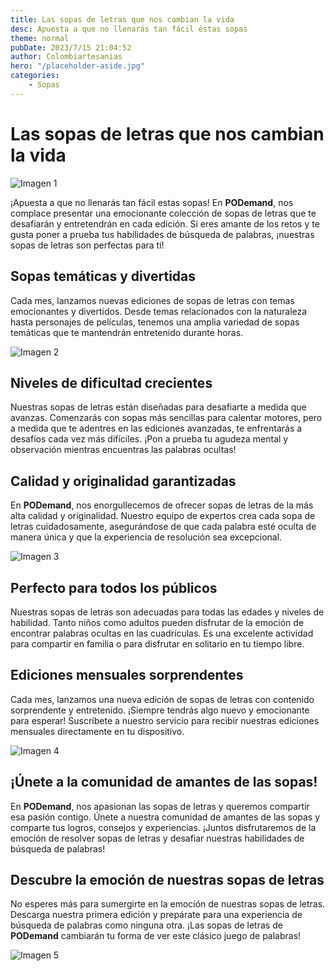 ```yaml
---
title: Las sopas de letras que nos cambian la vida
desc: Apuesta a que no llenarás tan fácil éstas sopas
theme: normal
pubDate: 2023/7/15 21:04:52
author: Colombiartesanias
hero: "/placeholder-aside.jpg"
categories:
    - Sopas
---
```


# Las sopas de letras que nos cambian la vida

![Imagen 1](https://picsum.photos/400/200)

¡Apuesta a que no llenarás tan fácil estas sopas! En **PODemand**, nos complace presentar una emocionante colección de sopas de letras que te desafiarán y entretendrán en cada edición. Si eres amante de los retos y te gusta poner a prueba tus habilidades de búsqueda de palabras, ¡nuestras sopas de letras son perfectas para ti!

## Sopas temáticas y divertidas

Cada mes, lanzamos nuevas ediciones de sopas de letras con temas emocionantes y divertidos. Desde temas relacionados con la naturaleza hasta personajes de películas, tenemos una amplia variedad de sopas temáticas que te mantendrán entretenido durante horas.

![Imagen 2](https://picsum.photos/300/200)

## Niveles de dificultad crecientes

Nuestras sopas de letras están diseñadas para desafiarte a medida que avanzas. Comenzarás con sopas más sencillas para calentar motores, pero a medida que te adentres en las ediciones avanzadas, te enfrentarás a desafíos cada vez más difíciles. ¡Pon a prueba tu agudeza mental y observación mientras encuentras las palabras ocultas!

## Calidad y originalidad garantizadas

En **PODemand**, nos enorgullecemos de ofrecer sopas de letras de la más alta calidad y originalidad. Nuestro equipo de expertos crea cada sopa de letras cuidadosamente, asegurándose de que cada palabra esté oculta de manera única y que la experiencia de resolución sea excepcional.

![Imagen 3](https://picsum.photos/350/250)

## Perfecto para todos los públicos

Nuestras sopas de letras son adecuadas para todas las edades y niveles de habilidad. Tanto niños como adultos pueden disfrutar de la emoción de encontrar palabras ocultas en las cuadrículas. Es una excelente actividad para compartir en familia o para disfrutar en solitario en tu tiempo libre.

## Ediciones mensuales sorprendentes

Cada mes, lanzamos una nueva edición de sopas de letras con contenido sorprendente y entretenido. ¡Siempre tendrás algo nuevo y emocionante para esperar! Suscríbete a nuestro servicio para recibir nuestras ediciones mensuales directamente en tu dispositivo.

![Imagen 4](https://picsum.photos/350/200)

## ¡Únete a la comunidad de amantes de las sopas!

En **PODemand**, nos apasionan las sopas de letras y queremos compartir esa pasión contigo. Únete a nuestra comunidad de amantes de las sopas y comparte tus logros, consejos y experiencias. ¡Juntos disfrutaremos de la emoción de resolver sopas de letras y desafiar nuestras habilidades de búsqueda de palabras!

## Descubre la emoción de nuestras sopas de letras

No esperes más para sumergirte en la emoción de nuestras sopas de letras. Descarga nuestra primera edición y prepárate para una experiencia de búsqueda de palabras como ninguna otra. ¡Las sopas de letras de **PODemand** cambiarán tu forma de ver este clásico juego de palabras!

![Imagen 5](https://picsum.photos/400/250)
